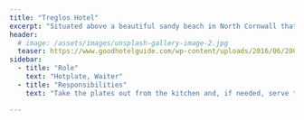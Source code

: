 ```yaml
---
title: "Treglos Hotel"
excerpt: "Situated above a beautiful sandy beach in North Cornwall that is renowned as a surfers paradise."
header:
  # image: /assets/images/unsplash-gallery-image-2.jpg
  teaser: https://www.goodhotelguide.com/wp-content/uploads/2016/06/2009-12-29-treglos-entrance-538x357.jpg
sidebar:
  - title: "Role"
    text: "Hotplate, Waiter"
  - title: "Responsibilities"
    text: "Take the plates out from the kitchen and, if needed, serve them to the customers"

---
```

